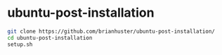 # ubuntu-post-installation

```bash
git clone https://github.com/brianhuster/ubuntu-post-installation/
cd ubuntu-post-installation
setup.sh
```
